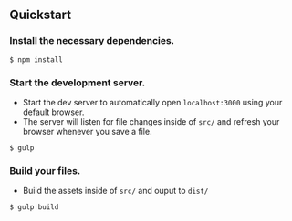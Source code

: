 <!-- README -->

## Quickstart

### Install the necessary dependencies.

```
$ npm install
```

### Start the development server.
- Start the dev server to automatically open `localhost:3000` using your default browser. 
- The server will listen for file changes inside of `src/` and refresh your browser whenever you save a file.
```
$ gulp
```

### Build your files.
-  Build the assets inside of `src/` and ouput to `dist/`

``` javascript
$ gulp build
```

